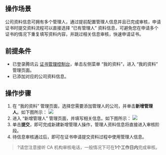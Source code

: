 ## 操作场景
公司资料信息可拥有多个管理人，通过提前配置管理人信息并且已完成审核，申请证书时提交资料流程可以直接选择 “已有管理人” 资料信息，可避免您在申请多个证书的情况下重复填写资料内容，并跳过相关信息审核，快速申请证书。

## 前提条件
- 已登录腾讯云 [证书管理控制台](https://console.cloud.tencent.com/certoverview)，单击左侧菜单 “我的资料”，进入 “我的资料” 管理页面。
- 已添加对应的公司资料信息。

## 操作步骤
1. 在 “我的资料” 管理页面，选择您需要添加管理人的公司，并单击**新增管理人**。如下图所示：
![](https://main.qcloudimg.com/raw/a82994809b4bcd4da6f4ec4a1346c5cb.png)
2. 进入 “新增管理人” 管理页面，并填写相关信息。如下图所示：
![](https://main.qcloudimg.com/raw/856f63d49a751e1116f9d817620375a4.png)
3. 单击**提交**，即可完成新建新增管理人操作，管理人资料信息将直接进入审核阶段。
4. 待信息审核通过后，即可在证书申请提交资料过程中使用管理人信息。 
>?请您注意接听 CA 机构审核电话，一般情况下可在**1个工作日内**完成审核。



